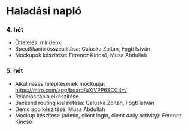# Haladási napló

### 4. hét
 - Ötletelés: mindenki
 - Specifikáció összeállítása: Galuska Zoltán, Fogti István
 - Mockupok készítése: Ferencz Kincső, Musa Abdullah

### 5. hét
 - Alkalmazás felépítésének mockupja:
   https://miro.com/app/board/uXjVPP6SCC4=/
 - Relációs tábla elkészítése
 - Backend routing kialakítása: Galuska Zoltán, Fogti István
 - Demo app készítése: Musa Abdullah
 - Mockup készítése (admin, client login, client daily activity): Ferencz Kincső

